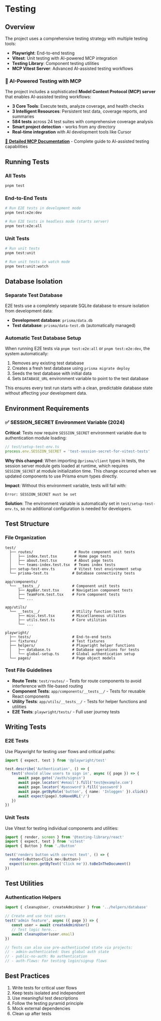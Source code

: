 # Testing

## Overview

The project uses a comprehensive testing strategy with multiple testing tools:

- **Playwright**: End-to-end testing
- **Vitest**: Unit testing with AI-powered MCP integration
- **Testing Library**: Component testing utilities
- **MCP Vitest Server**: Advanced AI-assisted testing workflows

### 🚀 AI-Powered Testing with MCP

The project includes a sophisticated **Model Context Protocol (MCP) server** that enables AI-assisted testing workflows:

- **3 Core Tools**: Execute tests, analyze coverage, and health checks
- **3 Intelligent Resources**: Persistent test data, coverage reports, and summaries
- **584 tests** across 24 test suites with comprehensive coverage analysis
- **Smart project detection** - works from any directory
- **Real-time integration** with AI development tools like Cursor

[📖 **Detailed MCP Documentation**](vitest_mcp.md) - Complete guide to AI-assisted testing capabilities

## Running Tests

### All Tests

```sh
pnpm test
```

### End-to-End Tests

```sh
# Run E2E tests in development mode
pnpm test:e2e:dev

# Run E2E tests in headless mode (starts server)
pnpm test:e2e:all
```

### Unit Tests

```sh
# Run unit tests
pnpm test:unit

# Run unit tests in watch mode
pnpm test:unit:watch
```

## Database Isolation

### Separate Test Database

E2E tests use a completely separate SQLite database to ensure isolation from development data:

- **Development database**: `prisma/data.db`
- **Test database**: `prisma/data-test.db` (automatically managed)

### Automatic Test Database Setup

When running E2E tests via `pnpm test:e2e:all` or `pnpm test:e2e:dev`, the system automatically:

1. Removes any existing test database
2. Creates a fresh test database using `prisma migrate deploy`
3. Seeds the test database with initial data
4. Sets `DATABASE_URL` environment variable to point to the test database

This ensures every test run starts with a clean, predictable database state without affecting your development data.

## Environment Requirements

### ✅ SESSION_SECRET Environment Variable (2024)

**Critical**: Tests now require `SESSION_SECRET` environment variable due to authentication module loading:

```typescript
// test/setup-test-env.ts
process.env.SESSION_SECRET = 'test-session-secret-for-vitest-tests'
```

**Why this changed**: When importing `@prisma/client` types in tests, the session server module gets loaded at runtime, which requires `SESSION_SECRET` at module initialization time. This change occurred when we updated components to use Prisma enum types directly.

**Impact**: Without this environment variable, tests will fail with:

```
Error: SESSION_SECRET must be set
```

**Solution**: The environment variable is automatically set in `test/setup-test-env.ts`, so no additional configuration is needed for developers.

## Test Structure

### File Organization

```
test/
  ├── routes/                   # Route component unit tests
  │   ├── index.test.tsx        # Home page tests
  │   ├── about.test.tsx        # About page tests
  │   └── teams-index.test.tsx  # Teams index tests
  ├── setup-test-env.ts         # Vitest test environment setup
  └── prisma-test.ts           # Database connectivity tests

app/components/
  └── __tests__/               # Component unit tests
      ├── AppBar.test.tsx      # Navigation component tests
      ├── TeamForm.test.tsx    # Form component tests
      └── ...

app/utils/
  └── __tests__/               # Utility function tests
      ├── misc.test.tsx        # Miscellaneous utilities
      ├── utils.test.ts        # Core utilities
      └── ...

playwright/
  ├── tests/                   # End-to-end tests
  ├── fixtures/                # Test fixtures
  ├── helpers/                 # Playwright helper functions
  │   ├── database.ts          # Database operations for tests
  │   └── global-setup.ts      # Global authentication setup
  └── pages/                   # Page object models
```

### Test File Guidelines

- **Route Tests**: `test/routes/` - Tests for route components to avoid interference with file-based routing
- **Component Tests**: `app/components/__tests__/` - Tests for reusable React components
- **Utility Tests**: `app/utils/__tests__/` - Tests for helper functions and utilities
- **E2E Tests**: `playwright/tests/` - Full user journey tests

## Writing Tests

### E2E Tests

Use Playwright for testing user flows and critical paths:

```ts
import { expect, test } from '@playwright/test'

test.describe('Authentication', () => {
   test('should allow users to sign in', async ({ page }) => {
      await page.goto('/auth/signin')
      await page.locator('#email').fill('test@example.com')
      await page.locator('#password').fill('password')
      await page.getByRole('button', { name: 'Inloggen' }).click()
      await expect(page).toHaveURL('/')
   })
})
```

### Unit Tests

Use Vitest for testing individual components and utilities:

```ts
import { render, screen } from '@testing-library/react'
import { expect, test } from 'vitest'
import { Button } from './Button'

test('renders button with correct text', () => {
  render(<Button>Click me</Button>)
  expect(screen.getByText('Click me')).toBeInTheDocument()
})
```

## Test Utilities

### Authentication Helpers

```ts
import { cleanupUser, createAdminUser } from '../helpers/database'

// Create and use test users
test('admin feature', async ({ page }) => {
   const user = await createAdminUser()
   // Test logic here...
   await cleanupUser(user.email)
})

// Tests can also use pre-authenticated state via projects:
// - admin-authenticated: Uses global auth state
// - public-no-auth: No authentication
// - auth-flows: For testing login/signup flows
```

## Best Practices

1. Write tests for critical user flows
2. Keep tests isolated and independent
3. Use meaningful test descriptions
4. Follow the testing pyramid principle
5. Mock external dependencies
6. Clean up after tests
